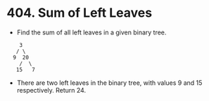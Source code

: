 # 404. Sum of Left Leaves
* Find the sum of all left leaves in a given binary tree.
```text
    3
   / \
  9  20
    /  \
   15   7
```
* There are two left leaves in the binary tree, with values 9 and 15 respectively. Return 24.